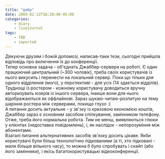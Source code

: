 ```yaml
---
title: "дибр"
date: 2009-02-22T16:28:06-05:00
categories:
    - diary
    - livejournal
tags:
    - TBD
    - imported
---
```


Дякуючи друзям і божій допомозі, написав-таки тези, сьогодні прийшла відповідь про включення їх до конференції.   
Тепер основна задача - об'єднать Джаббер-сервери на роботі. Є один працюючий центральний (~300 чоловік), треба своїх користувачів із нього викусить і перенести на локальний сервер. Поки що тільки для одного відділення (мого), у перспективі - для усіх (14 здається відділів).   
Труднощі із ростером - кожному користувачу доводиться вручну авторизувать юзерів із іншого сервера, інакше вони для нього відображаються як оффлайнові. Зараз шукаю-читаю-розпитую на тему шаріння ростера між серверами, покищо глухо :(  
А питання досить актуальне - у зв'зку із кризовою економією коштів, Джаббер зараз є основним засобом спілкування, замінником телефону. Отже, треба його нормальна робота. Тим не менш, виявляються глюки у клієнтах (недоставка повідомлень), і, як наслідок - непорозуміння між абонентами.  
Взагалі питання альтернативних засобів зв'язку досить цікаве. Якби користувачі були більш технологічно підкованими (а ті, хто підковані - мали більше вільного часу), то можна б було спробувать і скайп (або його замінники), і якісь багатокористувацькі відеоконференції.